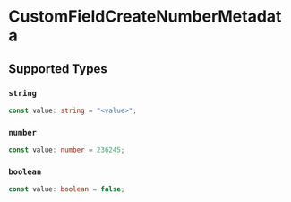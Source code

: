 # CustomFieldCreateNumberMetadata


## Supported Types

### `string`

```typescript
const value: string = "<value>";
```

### `number`

```typescript
const value: number = 236245;
```

### `boolean`

```typescript
const value: boolean = false;
```

